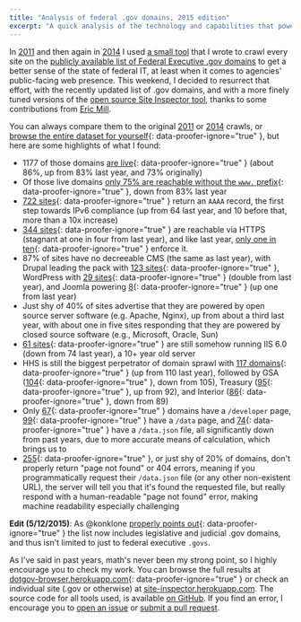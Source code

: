 ```yaml
---
title: "Analysis of federal .gov domains, 2015 edition"
excerpt: "A quick analysis of the technology and capabilities that power each federal .gov domain such as non-www, SSL, and IPv6 support, or what server/cms they use"
---
```


In [2011](https://blog.arcestia.my.id/2011/09/07/analysis-of-federal-executive-domains/) and then again in [2014](https://blog.arcestia.my.id/2014/07/07/analysis-of-federal-executive-domains-part-deux/) I used
[a small tool](https://github.com/benbalter/site-inspector) that I wrote to crawl every site on the [publicly available list of Federal Executive .gov domains](https://github.com/GSA/data/tree/gh-pages/dotgov-domains) to get a better sense of the state of federal IT, at least when it comes to agencies' public-facing web presence. This weekend, I decided to resurrect that effort, with the recently updated list of .gov domains, and with a more finely tuned versions of the [open source Site Inspector tool](https://github.com/benbalter/site-inspector), thanks to some contributions from [Eric Mill](https://konklone.com/).

You can always compare them to the original [2011](https://blog.arcestia.my.id/2011/09/07/analysis-of-federal-executive-domains/) or [2014](https://blog.arcestia.my.id/2014/07/07/analysis-of-federal-executive-domains-part-deux/) crawls, or [browse the entire dataset for yourself](https://dotgov-browser.herokuapp.com){: data-proofer-ignore="true" }, but here are some highlights of what I found:

* 1177 of those domains [are live](https://dotgov-browser.herokuapp.com/domains?up=true){: data-proofer-ignore="true" } (about 86%, up from 83% last year, and 73% originally)
* Of those live domains [only 75% are reachable without the `www.` prefix](https://dotgov-browser.herokuapp.com/domains?root=true&up=true){: data-proofer-ignore="true" }, down from 83% last year
* [722 sites](https://dotgov-browser.herokuapp.com/domains?ipv6=true){: data-proofer-ignore="true" } return an `AAAA` record, the first step towards IPv6 compliance (up from 64 last year, and 10 before that, more than a 10x increase)
* [344 sites](https://dotgov-browser.herokuapp.com/domains?https=true){: data-proofer-ignore="true" } are reachable via HTTPS (stagnant at one in four from last year), and like last year, [only one in ten](https://dotgov-browser.herokuapp.com/domains?canonically_https=true&https=true){: data-proofer-ignore="true" } enforce it.
* 87% of sites have no decreeable CMS (the same as last year), with Drupal leading the pack with [123 sites](https://dotgov-browser.herokuapp.com/domains?content_management_system=drupal){: data-proofer-ignore="true" }, WordPress with [29 sites](https://dotgov-browser.herokuapp.com/domains?content_management_system=wordpress){: data-proofer-ignore="true" } (double from last year), and Joomla powering [8](https://dotgov-browser.herokuapp.com/domains?content_management_system=joomla){: data-proofer-ignore="true" } (up one from last year)
* Just shy of 40% of sites advertise that they are powered by open source server software (e.g. Apache, Nginx), up from about a third last year, with about one in five sites responding that they are powered by closed source software (e.g., Microsoft, Oracle, Sun)
* [61 sites](https://dotgov-browser.herokuapp.com/domains?server=Microsoft-IIS%2F6.0){: data-proofer-ignore="true" } are still somehow running IIS 6.0 (down from 74 last year), a 10+ year old server
* HHS is still the biggest perpetrator of domain sprawl with [117 domains](https://dotgov-browser.herokuapp.com/domains?agency=department-of-health-and-human-services){: data-proofer-ignore="true" } (up from 110 last year), followed by GSA ([104](https://dotgov-browser.herokuapp.com/domains?agency=general-services-administration){: data-proofer-ignore="true" }, down from 105), Treasury ([95](https://dotgov-browser.herokuapp.com/domains?agency=department-of-the-treasury){: data-proofer-ignore="true" }, up from 92), and Interior ([86](https://dotgov-browser.herokuapp.com/domains?agency=department-of-the-interior){: data-proofer-ignore="true" }, down from 89)
* Only [67](https://dotgov-browser.herokuapp.com/domains?slash_developer=true&proper_404s=true){: data-proofer-ignore="true" } domains have a `/developer` page, [99](https://dotgov-browser.herokuapp.com/domains?slash_data=true&proper_404s=true){: data-proofer-ignore="true" } have a `/data` page, and [74](https://dotgov-browser.herokuapp.com/domains?data_dot_json=true&proper_404s=true){: data-proofer-ignore="true" } have a `/data.json` file, all significantly down from past years, due to more accurate means of calculation, which brings us to
* [255](https://dotgov-browser.herokuapp.com/domains?proper_404s=false){: data-proofer-ignore="true" }, or just shy of 20% of domains, don't properly return "page not found" or 404 errors, meaning if you programmatically request their `/data.json` file (or any other non-existent URL), the server will tell you that it's found the requested file, but really respond with a human-readable "page not found" error, making machine readability especially challenging

**Edit (5/12/2015)**: As @konklone [properly points out](https://github.com/benbalter/benbalter.github.com/pull/258/files#r30093194){: data-proofer-ignore="true" } the list now includes legislative and judicial .gov domains, and thus isn't limited to just to federal executive `.govs`.

As I've said in past years, math's never been my strong point, so I highly encourage you to check my work. You can browse the full results at [dotgov-browser.herokuapp.com](https://dotgov-browser.herokuapp.com){: data-proofer-ignore="true" } or check an individual site (.gov or otherwise) at [site-inspector.herokuapp.com](https://site-inspector.herokuapp.com). The source code for all tools used, is available [on GitHub](https://github.com/benbalter/site-inspector). If you find an error, I encourage you to [open an issue](https://github.com/benbalter/site-inspector/issues/new) or [submit a pull request](https://guides.github.com/introduction/flow/).
